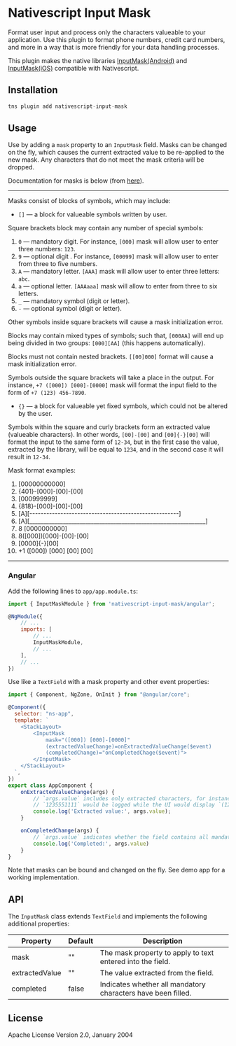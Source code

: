 # Nativescript Input Mask

Format user input and process only the characters valueable to your application. Use this plugin to format phone numbers, credit card numbers, and more in a way that is more friendly for your data handling processes.

This plugin makes the native libraries [InputMask(Android)](https://github.com/RedMadRobot/input-mask-android) and [InputMask(iOS)](https://github.com/RedMadRobot/input-mask-ios) compatible with Nativescript.

## Installation

```javascript
tns plugin add nativescript-input-mask
```

## Usage
Use by adding a `mask` property to an `InputMask` field. Masks can be changed on the fly, which causes the current extracted value to be re-applied to the new mask. Any characters that do not meet the mask criteria will be dropped.

Documentation for masks is below (from [here](https://github.com/RedMadRobot/input-mask-ios#description)).

_________________________________________________________
Masks consist of blocks of symbols, which may include:

* `[]` — a block for valueable symbols written by user.

Square brackets block may contain any number of special symbols:

1. `0` — mandatory digit. For instance, `[000]` mask will allow user to enter three numbers: `123`.
2. `9` — optional digit . For instance, `[00099]` mask will allow user to enter from three to five numbers.
3. `А` — mandatory letter. `[AAA]` mask will allow user to enter three letters: `abc`.
4. `а` — optional letter. `[АААааа]` mask will allow to enter from three to six letters.
5. `_` — mandatory symbol (digit or letter).
6. `-` — optional symbol (digit or letter).

Other symbols inside square brackets will cause a mask initialization error.

Blocks may contain mixed types of symbols; such that, `[000AA]` will end up being divided in two groups: `[000][AA]` (this happens automatically).

Blocks must not contain nested brackets. `[[00]000]` format will cause a mask initialization error.

Symbols outside the square brackets will take a place in the output.
For instance, `+7 ([000]) [000]-[0000]` mask will format the input field to the form of `+7 (123) 456-7890`.

* `{}` — a block for valueable yet fixed symbols, which could not be altered by the user.

Symbols within the square and curly brackets form an extracted value (valueable characters).
In other words, `[00]-[00]` and `[00]{-}[00]` will format the input to the same form of `12-34`,
but in the first case the value, extracted by the library, will be equal to `1234`, and in the second case it will result in `12-34`.

Mask format examples:

1. [00000000000]
2. {401}-[000]-[00]-[00]
3. [000999999]
4. {818}-[000]-[00]-[00]
5. [A][-----------------------------------------------------]
6. [A][_______________________________________________________________]
7. 8 [0000000000]
8. 8([000])[000]-[00]-[00]
9. [0000]{-}[00]
10. +1 ([000]) [000] [00] [00]
_________________________________________________________

### Angular
Add the following lines to `app/app.module.ts`:
```javascript
import { InputMaskModule } from 'nativescript-input-mask/angular';

@NgModule({
    // ...
    imports: [
        // ...
        InputMaskModule,
        // ...
    ],
    // ...
})
```

Use like a `TextField` with a mask property and other event properties:
```javascript
import { Component, NgZone, OnInit } from "@angular/core";

@Component({
  selector: "ns-app",
  template: `
    <StackLayout>
        <InputMask
            mask="([000]) [000]-[0000]"
            (extractedValueChange)=onExtractedValueChange($event)
            (completedChange)="onCompletedChage($event)">
        </InputMask>
    </StackLayout>
  `,
})
export class AppComponent {
    onExtractedValueChange(args) {
        // `args.value` includes only extracted characters, for instance
        // `1235551111` would be logged while the UI would display `(123) 555-1111`.
        console.log('Extracted value:', args.value);
    }

    onCompletedChange(args) {
        // `args.value` indicates whether the field contains all mandatory characters.
        console.log('Completed:', args.value)
    }
}
```

Note that masks can be bound and changed on the fly. See demo app for a working implementation.

## API

The `InputMask` class extends `TextField` and implements the following additional properties:

| Property | Default | Description |
| --- | --- | --- |
| mask | "" | The mask property to apply to text entered into the field.
| extractedValue | "" | The value extracted from the field.
| completed | false | Indicates whether all mandatory characters have been filled.

## License

Apache License Version 2.0, January 2004
